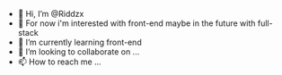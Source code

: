 - 👋 Hi, I’m @Riddzx
- 👀 For now i'm interested with front-end maybe in the future with full-stack
- 🌱 I’m currently learning front-end
- 💞️ I’m looking to collaborate on ...
- 📫 How to reach me ...

<!---
Riddzx/Riddzx is a ✨ special ✨ repository because its `README.md` (this file) appears on your GitHub profile.
You can click the Preview link to take a look at your changes.
--->
